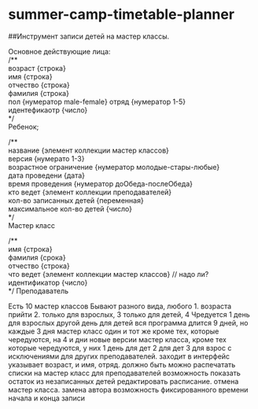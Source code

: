 # summer-camp-timetable-planner
##Инструмент записи детей на мастер классы. 

Основное действующие лица:<br/>
/**<br/>
возраст {строка} <br/>
имя {строка} <br/>
отчество {строка} <br/>
фамилия {строка} <br/>
пол {нумератор male-female}
отряд {нумератор 1-5} <br/>
идентефикаотр {число} <br/>
*/ <br/>
Ребенок; <br/>

/** <br/>
название {элемент коллекции мастер классов} <br/>
версия {нумерато 1-3} <br/>
возрастное ограничение {нумератор молодые-стары-любые} <br/>
дата проведени {дата} <br/>
время проведения {нумератор доОбеда-послеОбеда} <br/>
кто ведет {элемент коллекции преподавателей} <br/>
кол-во записанных детей {переменная} <br/>
максимальное кол-во детей {число} <br/>
*/ <br/>
Мастер класс <br/>

/** <br/>
имя {строка} <br/>
фамилия {срока} <br/>
отчество {строка} <br/>
что ведет {элемент коллекции мастер классов} // надо ли? <br/>
идентификатор {число} <br/>
*/
Преподаватель <br/>

Есть 10 мастер классов
Бывают разного вида, любого 1. возраста прийти 2. только для взрослых, 3 только для детей, 4 Чредуется 1 день для взрослых другой день для детей
вся программа длится 9 дней, но каждые 3 дня мастер класс один и тот же кроме тех, которые чередуются, на 4 и  дни новые версии мастер класса, кроме тех которые чередуются, у них 1 день для дет 2 для дет 3 для взрос с исключениями для других преподавателей.
заходит в интерфейс указывает возраст,  и имя, отряд. 
должно быть можно распечатать списки на мастер класс для преподавателей
возможность показать остаток из незаписанных детей
редактировать расписание. отмена мастер класса. замена автора
возможность фиксированного времени начала и конца записи
